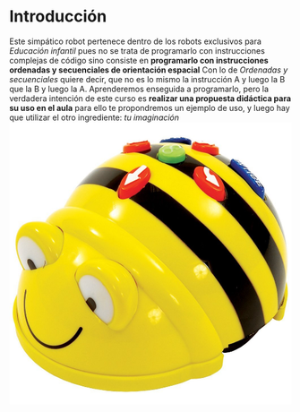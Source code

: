 # Introducción


Este simpático robot pertenece dentro de los robots exclusivos para _Educación infantil_ pues no se trata de programarlo con instrucciones complejas de código sino consiste en **programarlo con instrucciones ordenadas y secuenciales de orientación espacial** 
Con lo de _Ordenadas y secuenciales_ quiere decir, que no es lo mismo la instrucción A y luego la B que la B y luego la A.
Aprenderemos enseguida a programarlo, pero la verdadera intención de este curso es **realizar una propuesta didáctica para su uso en el aula** para ello te propondremos un ejemplo de uso, y luego hay que utilizar el otro ingrediente: _tu imaginación_
![](/assets/beebot.jpg)
